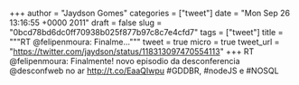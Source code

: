 
+++
author = "Jaydson Gomes"
categories = ["tweet"]
date = "Mon Sep 26 13:16:55 +0000 2011"
draft = false
slug = "0bcd78bd6dc0ff70938b025f877b97c8c7e4cfd7"
tags = ["tweet"]
title = """RT @felipenmoura: Finalme..."""
tweet = true
micro = true
tweet_url = "https://twitter.com/jaydson/status/118313097470554113"
+++
RT @felipenmoura: Finalmente! novo episodio da desconferencia @desconfweb no ar http://t.co/EaaQIwpu #GDDBR, #nodeJS e #NOSQL
